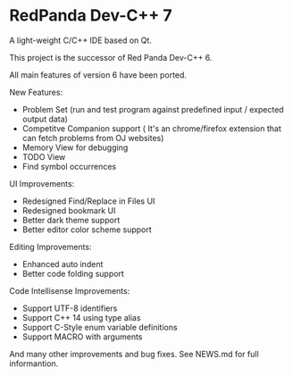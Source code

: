 # RedPanda Dev-C++ 7
A light-weight C/C++ IDE based on Qt.

This project is the successor of Red Panda Dev-C++ 6.

All main features of version 6 have been ported.

New Features:
* Problem Set (run and test program against predefined input / expected output data)
* Competitve Companion support ( It's an chrome/firefox extension that can fetch problems from OJ websites)
* Memory View for debugging
* TODO View
* Find symbol occurrences

UI Improvements:
* Redesigned Find/Replace in Files UI
* Redesigned bookmark UI
* Better dark theme support
* Better editor color scheme support

Editing Improvements:
* Enhanced auto indent 
* Better code folding support

Code Intellisense Improvements:
* Support UTF-8 identifiers
* Support C++ 14 using type alias
* Support C-Style enum variable definitions
* Support MACRO with arguments

And many other improvements and bug fixes. See NEWS.md for full informantion.